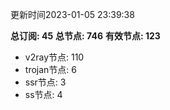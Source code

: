 更新时间2023-01-05 23:39:38

**总订阅: 45**
**总节点: 746**
**有效节点: 123**
- v2ray节点: 110
- trojan节点: 6
- ssr节点: 3
- ss节点: 4
